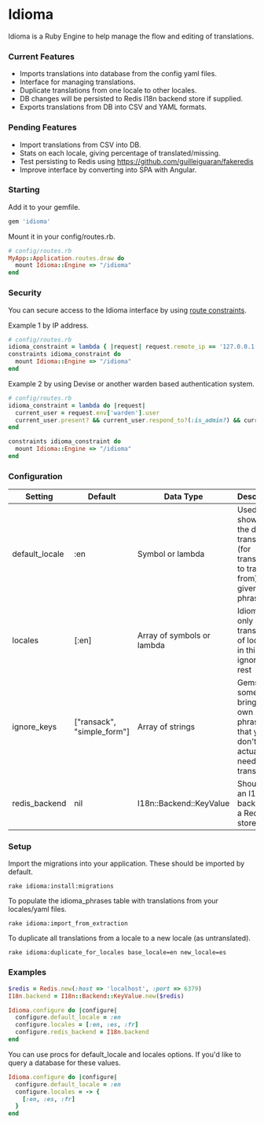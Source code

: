 # Idioma

Idioma is a Ruby Engine to help manage the flow and editing of translations.

### Current Features
* Imports translations into database from the config yaml files.
* Interface for managing translations.
* Duplicate translations from one locale to other locales.
* DB changes will be persisted to Redis I18n backend store if supplied.
* Exports translations from DB into CSV and YAML formats.

### Pending Features
* Import translations from CSV into DB.
* Stats on each locale, giving percentage of translated/missing.
* Test persisting to Redis using https://github.com/guilleiguaran/fakeredis
* Improve interface by converting into SPA with Angular.

### Starting
Add it to your gemfile.
```ruby
gem 'idioma'
```

Mount it in your config/routes.rb.
```ruby
# config/routes.rb
MyApp::Application.routes.draw do
  mount Idioma::Engine => "/idioma"
end
```

### Security
You can secure access to the Idioma interface by using [route constraints](http://guides.rubyonrails.org/routing.html#request-based-constraints).

Example 1 by IP address.
```ruby
# config/routes.rb
idioma_constraint = lambda { |request| request.remote_ip == '127.0.0.1' }
constraints idioma_constraint do
  mount Idioma::Engine => "/idioma"
end
```

Example 2 by using Devise or another warden based authentication system.
```ruby
# config/routes.rb
idioma_constraint = lambda do |request|
  current_user = request.env['warden'].user
  current_user.present? && current_user.respond_to?(:is_admin?) && current_user.is_admin?
end

constraints idioma_constraint do
  mount Idioma::Engine => "/idioma"
end
```

### Configuration
Setting | Default | Data Type | Description
------- | ------- | --------- | -----------
default_locale | :en | Symbol or lambda | Used for showing the default translation (for translators to translate from) for a given phrase
locales | [:en] | Array of symbols or lambda | Idioma will only import translations of locales in this list... ignoring the rest
ignore_keys | ["ransack", "simple_form"] | Array of strings | Gems sometimes bring their own phrases that you don't actually need translated
redis_backend | nil | I18n::Backend::KeyValue | Should be an I18n backend of a Redis store.

### Setup
Import the migrations into your application. These should be imported by default.
```
rake idioma:install:migrations
```

To populate the idioma_phrases table with translations from your locales/yaml files.
```
rake idioma:import_from_extraction
```

To duplicate all translations from a locale to a new locale (as untranslated).
```
rake idioma:duplicate_for_locales base_locale=en new_locale=es
```

### Examples
```ruby
$redis = Redis.new(:host => 'localhost', :port => 6379)
I18n.backend = I18n::Backend::KeyValue.new($redis)

Idioma.configure do |configure|
  configure.default_locale = :en
  configure.locales = [:en, :es, :fr]
  configure.redis_backend = I18n.backend
end
```

You can use procs for default_locale and locales options. If you'd like to query a database for these values.
```ruby
Idioma.configure do |configure|
  configure.default_locale = :en
  configure.locales = -> {
    [:en, :es, :fr]
  }
end
```
